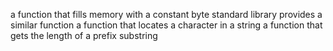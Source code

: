 a function that fills memory with a constant byte
standard library provides a similar function
a function that locates a character in a string
a function that gets the length of a prefix substring
